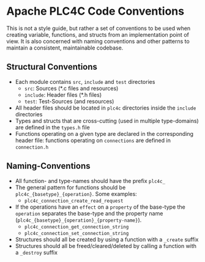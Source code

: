 <!--
  Licensed to the Apache Software Foundation (ASF) under one
  or more contributor license agreements.  See the NOTICE file
  distributed with this work for additional information
  regarding copyright ownership.  The ASF licenses this file
  to you under the Apache License, Version 2.0 (the
  "License"); you may not use this file except in compliance
  with the License.  You may obtain a copy of the License at

      http://www.apache.org/licenses/LICENSE-2.0

  Unless required by applicable law or agreed to in writing,
  software distributed under the License is distributed on an
  "AS IS" BASIS, WITHOUT WARRANTIES OR CONDITIONS OF ANY
  KIND, either express or implied.  See the License for the
  specific language governing permissions and limitations
  under the License.
  -->
# Apache PLC4C Code Conventions

This is not a style guide, but rather a set of conventions to be used when creating variable, functions, and structs from an implementation point of view.
It is also concerned with naming conventions and other patterns to maintain a consistent, maintainable codebase.

## Structural Conventions

- Each module contains `src`, `include` and `test` directories
  - `src`: Sources (*.c files and resources) 
  - `include`: Header files (*.h files)
  - `test`: Test-Sources (and resources)
- All header files should be located in `plc4c` directories inside the `include` directories
- Types and structs that are cross-cutting (used in multiple type-domains) are defined in the `types.h` file
- Functions operating on a given type are declared in the corresponding header file: functions operating on `connections` are defined in `connection.h`

## Naming-Conventions

- All function- and type-names should have the prefix `plc4c_`
- The general pattern for functions should be `plc4c_{basetype}_{operation}`. Some examples:
  - `plc4c_connection_create_read_request`
- If the operations have an `effect` on a `property` of the base-type the `operation` separates the base-type and the property name (`plc4c_{basetype}_{operation}_{property-name}`). 
  - `plc4c_connection_get_connection_string`
  - `plc4c_connection_set_connection_string`
- Structures should all be created by using a function with a `_create` suffix
- Structures should all be freed/cleared/deleted by calling a function with a `_destroy` suffix
